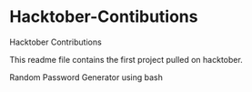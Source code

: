 # Hacktober-Contibutions
Hacktober Contributions

This readme file contains the first project pulled on hacktober.

Random Password Generator using bash 

